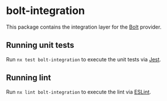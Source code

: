 # bolt-integration

This package contains the integration layer for the [Bolt](https://www.bolt.com/) provider.

## Running unit tests

Run `nx test bolt-integration` to execute the unit tests via [Jest](https://jestjs.io).

## Running lint

Run `nx lint bolt-integration` to execute the lint via [ESLint](https://eslint.org/).
